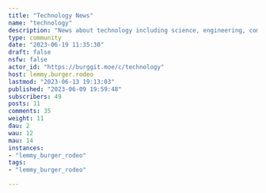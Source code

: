 ```yaml
---
title: "Technology News" 
name: "technology"
description: "News about technology including science, engineering, companies, and gaming. Please post links to articles (preferably not paywalled).Must be relatively recent articles."
type: community
date: "2023-06-19 11:35:30"
draft: false
nsfw: false
actor_id: "https://burggit.moe/c/technology"
host: lemmy.burger.rodeo
lastmod: "2023-06-13 19:13:03"
published: "2023-06-09 19:59:48"
subscribers: 49
posts: 11
comments: 35
weight: 11
dau: 2
wau: 12
mau: 14
instances:
- "lemmy_burger_rodeo"
tags: 
- "lemmy_burger_rodeo"

---
```

